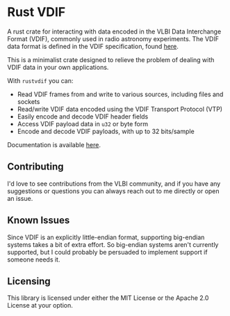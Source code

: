 # Rust VDIF

A rust crate for interacting with data encoded in the VLBI Data Interchange Format (VDIF), commonly used in radio astronomy experiments. The VDIF data format is defined in the VDIF specification, found [here](https://vlbi.org/vlbi-standards/vdif/).

This is a minimalist crate designed to relieve the problem of dealing with VDIF data in your own applications.

With `rustvdif` you can:

- Read VDIF frames from and write to various sources, including files and sockets
- Read/write VDIF data encoded using the VDIF Transport Protocol (VTP)
- Easily encode and decode VDIF header fields
- Access VDIF payload data in `u32` or byte form
- Encode and decode VDIF payloads, with up to 32 bits/sample

Documentation is available [here](https://docs.rs/rustvdif/latest/rustvdif/).

## Contributing

I'd love to see contributions from the VLBI community, and if you have any suggestions or questions you can always reach out to me directly or open an issue.

## Known Issues

Since VDIF is an explicitly little-endian format, supporting big-endian systems takes a bit of extra effort. So big-endian systems aren't currently supported, but I could probably be persuaded to implement support if someone needs it.

## Licensing

This library is licensed under either the MIT License or the Apache 2.0 License at your option.
